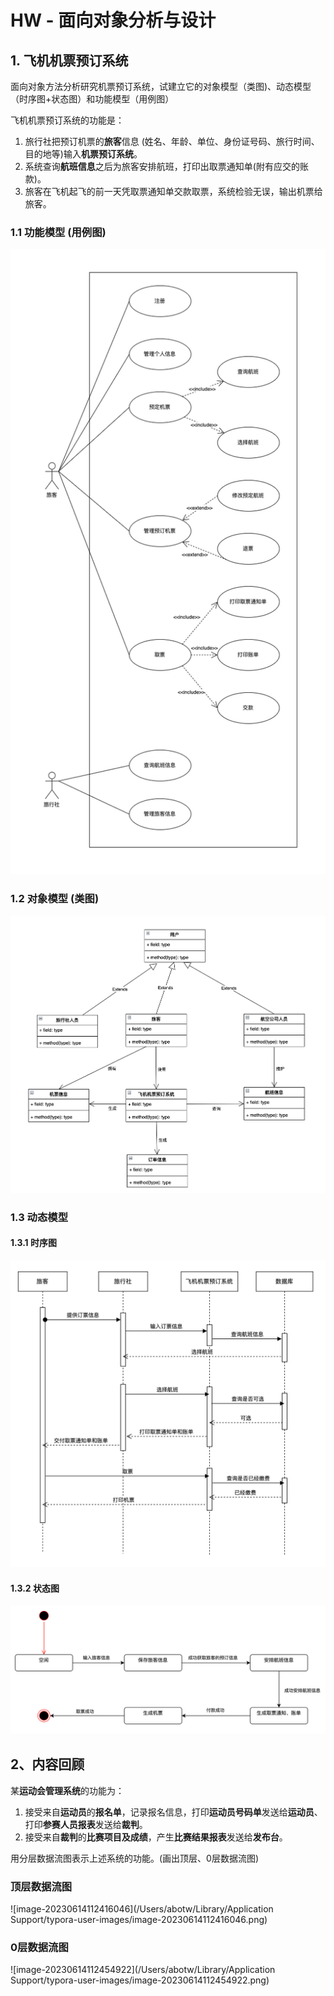 # HW - 面向对象分析与设计

## 1. 飞机机票预订系统

面向对象方法分析研究机票预订系统，试建立它的对象模型（类图)、动态模型（时序图+状态图）和功能模型（用例图）

飞机机票预订系统的功能是：

1. 旅行社把预订机票的**旅客**信息 (姓名、年龄、单位、身份证号码、旅行时间、目的地等)输入**机票预订系统**。
2. 系统查询**航班信息**之后为旅客安排航班，打印出取票通知单(附有应交的账款)。
3. 旅客在飞机起飞的前一天凭取票通知单交款取票，系统检验无误，输出机票给旅客。

### 1.1 功能模型 (用例图)

![image-20230614191317680](./assets/image-20230614191317680.png)

### 1.2 对象模型 (类图)

![image-20230614193631614](./assets/image-20230614193631614.png)



### 1.3 动态模型

#### 1.3.1 时序图

![image-20230614200942371](./assets/image-20230614200942371.png)

#### 1.3.2 状态图

![image-20230614194908468](./assets/image-20230614194908468.png)



## 2、内容回顾

某**运动会管理系统**的功能为：

1. 接受来自**运动员**的**报名单**，记录报名信息，打印**运动员号码单**发送给**运动员**、打印**参赛人员报表**发送给**裁判**。
2. 接受来自**裁判**的**比赛项目及成绩**，产生**比赛结果报表**发送给**发布台**。

用分层数据流图表示上述系统的功能。(画出顶层、0层数据流图)

### 顶层数据流图

![image-20230614112416046](/Users/abotw/Library/Application Support/typora-user-images/image-20230614112416046.png)

### 0层数据流图

![image-20230614112454922](/Users/abotw/Library/Application Support/typora-user-images/image-20230614112454922.png)